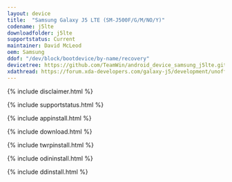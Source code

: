 ```yaml
---
layout: device
title:  "Samsung Galaxy J5 LTE (SM-J500F/G/M/NO/Y)"
codename: j5lte
downloadfolder: j5lte
supportstatus: Current
maintainer: David McLeod
oem: Samsung
ddof: "/dev/block/bootdevice/by-name/recovery"
devicetree: https://github.com/TeamWin/android_device_samsung_j5lte.git
xdathread: https://forum.xda-developers.com/galaxy-j5/development/unofficial-twrp-3-3-1-galaxy-j5-2015-t3946500
---
```


{% include disclaimer.html %}

{% include supportstatus.html %}

{% include appinstall.html %}

{% include download.html %}

{% include twrpinstall.html %}

{% include odininstall.html %}

{% include ddinstall.html %}
